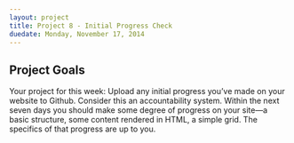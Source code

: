 ```yaml
---
layout: project
title: Project 8 - Initial Progress Check
duedate: Monday, November 17, 2014
---
```


## Project Goals

Your project for this week: Upload any initial progress you’ve made on your website to Github. Consider this an accountability system. Within the next seven days you should make some degree of progress on your site—a basic structure, some content rendered in HTML, a simple grid. The specifics of that progress are up to you.